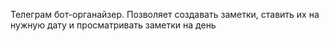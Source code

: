 Телеграм бот-органайзер. Позволяет создавать заметки, ставить их на нужную дату и просматривать заметки на день
